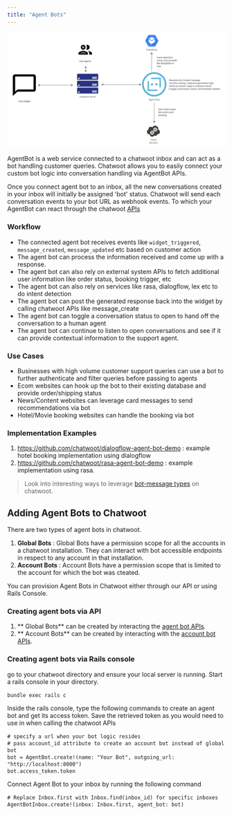 ```yaml
---
title: "Agent Bots"
---
```




![agent-bot-architecture](./images/agent-bots/agent-bot-architecture.png)


AgentBot is a web service connected to a chatwoot inbox and can act as a bot handling customer queries. Chatwoot allows you to easily connect your custom bot logic into conversation handling via AgentBot APIs. 

Once you connect agent bot to an inbox, all the new conversations created in your inbox will initially be assigned 'bot' status. Chatwoot will send each conversation events to your bot URL as webhook events. To which your AgentBot can react through the chatwoot [APIs](https://www.chatwoot.com/developers/api/)

### Workflow

- The connected agent bot receives events like `widget_triggered`, `message_created`, `message_updated` etc based on customer action
- The agent bot can process the information received and come up with a response. 
- The agent bot can also rely on external system APIs to fetch additional user information like order status, booking trigger, etc
- The agent bot can also rely on services like rasa, dialogflow, lex etc to do intent detection
- The agent bot can post the generated response back into the widget by calling chatwoot APIs like message_create
- The agent bot can toggle a conversation status to open to hand off the conversation to a human agent
- The agent bot can continue to listen to open conversations and see if it can provide contextual information to the support agent.

### Use Cases

- Businesses with high volume customer support queries can use a bot to further authenticate and filter queries before passing to agents
- Ecom websites can hook up  the bot to their existing database and provide order/shipping status
- News/Content websites can leverage card messages to send recommendations via bot
- Hotel/Movie booking websites can handle the booking via bot

### Implementation Examples
1. https://github.com/chatwoot/dialogflow-agent-bot-demo : example hotel booking implementation using dialogflow
2. https://github.com/chatwoot/rasa-agent-bot-demo : example implementation using rasa.


> Look into interesting ways to leverage [bot-message types](/docs/product/others/interactive-messages) on chatwoot.


## Adding Agent Bots to Chatwoot

There are two types of agent bots in chatwoot.
1. **Global Bots** : Global Bots have a permission scope for all the accounts in a chatwoot installation. They can interact with bot accessible endpoints in respect to any account in that installation.
2. **Account Bots** : Account Bots have a permission scope that is limited to the account for which the bot was cteated. 

You can provision Agent Bots in Chatwoot either through our API or using Rails Console.

### Creating agent bots via API
1. ** Global Bots** can be created by interacting the [agent bot APIs](https://www.chatwoot.com/developers/api/#tag/AgentBots). 
2. ** Account Bots** can be created by interacting with the [account bot APIs](https://www.chatwoot.com/developers/api/#tag/Account-AgentBots).


###  Creating agent bots via Rails console

go to your chatwoot directory and ensure your local server is running.  Start a rails console in your directory.

```
bundle exec rails c
```

Inside the rails console, type the following commands to create an agent bot and get its access token. Save the retrieved token as you would need to use in when calling the chatwoot APIs

```
# specify a url when your bot logic resides
# pass account_id attribute to create an account bot instead of global bot
bot = AgentBot.create!(name: "Your Bot", outgoing_url: "http://localhost:8000")
bot.access_token.token
```
Connect Agent Bot to your inbox by running the following command

```
# Replace Inbox.first with Inbox.find(inbox_id) for specific inboxes
AgentBotInbox.create!(inbox: Inbox.first, agent_bot: bot)
```







